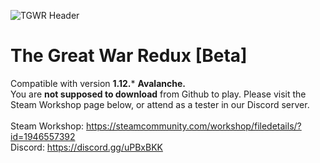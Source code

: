 ![TGWR Header](https://i.imgur.com/q8cpY5E.png)
# The Great War Redux [Beta]
Compatible with version **1.12.*** **Avalanche.**<br>
You are __not supposed to download__ from Github to play. Please visit the Steam Workshop page below, or attend as a tester in our Discord server.<br><br>
Steam Workshop: https://steamcommunity.com/workshop/filedetails/?id=1946557392<br>
Discord: https://discord.gg/uPBxBKK
